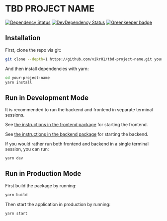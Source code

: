# TBD PROJECT NAME

[![Dependency Status](https://david-dm.org/vikr01/tbd-project-name/status.svg)](https://david-dm.org/vikr01/tbd-project-name)
[![DevDependency Status](https://david-dm.org/vikr01/tbd-project-name/dev-status.svg)](https://david-dm.org/vikr01/tbd-project-name?type=dev)
[![Greenkeeper badge](https://badges.greenkeeper.io/vikr01/tbd-project-name.svg)](https://greenkeeper.io/)

## Installation

First, clone the repo via git:

```bash
git clone --depth=1 https://github.com/vikr01/tbd-project-name.git your-project-name
```

And then install dependencies with yarn:

```bash
cd your-project-name
yarn install
```

## Run in Development Mode

It is recommended to run the backend and frontend in separate terminal sessions.

See [the instructions in the frontend package](./packages/frontend#tbd-project-frontend) for starting the frontend.

See [the instructions in the backend package](./packages/backend#tbd-project-backend) for starting the backend.

If you would rather run both frontend and backend in a single terminal session, you can run:

```bash
yarn dev
```

## Run in Production Mode

First build the package by running:

```bash
yarn build
```

Then start the application in production by running:

```bash
yarn start
```
